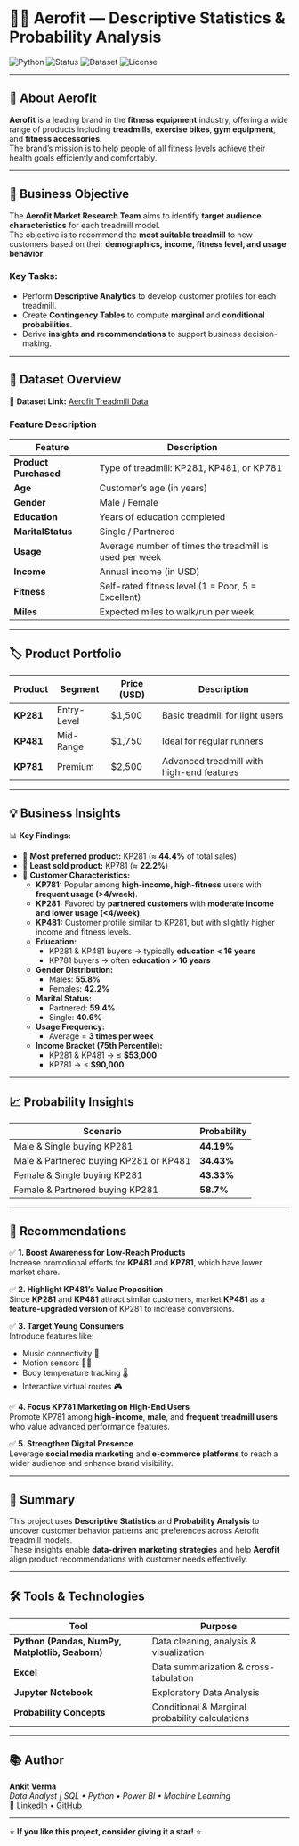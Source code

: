 # 🏋️‍♂️ Aerofit — Descriptive Statistics & Probability Analysis  

![Python](https://img.shields.io/badge/Python-3.8+-blue.svg) 
![Status](https://img.shields.io/badge/Status-Completed-success.svg)
![Dataset](https://img.shields.io/badge/Dataset-Aerofit_Treadmill-orange.svg)
![License](https://img.shields.io/badge/License-MIT-green.svg)

---

## 📘 About Aerofit
**Aerofit** is a leading brand in the **fitness equipment** industry, offering a wide range of products including **treadmills**, **exercise bikes**, **gym equipment**, and **fitness accessories**.  
The brand’s mission is to help people of all fitness levels achieve their health goals efficiently and comfortably.

---

## 🎯 Business Objective
The **Aerofit Market Research Team** aims to identify **target audience characteristics** for each treadmill model.  
The objective is to recommend the **most suitable treadmill** to new customers based on their **demographics, income, fitness level, and usage behavior**.

### Key Tasks:
- Perform **Descriptive Analytics** to develop customer profiles for each treadmill.  
- Create **Contingency Tables** to compute **marginal** and **conditional probabilities**.  
- Derive **insights and recommendations** to support business decision-making.

---

## 🧾 Dataset Overview  

📂 **Dataset Link:** [Aerofit Treadmill Data](https://d2beiqkhq929f0.cloudfront.net/public_assets/assets/000/001/125/original/aerofit_treadmill.csv?1639992749)

### **Feature Description**

| Feature | Description |
|----------|-------------|
| **Product Purchased** | Type of treadmill: KP281, KP481, or KP781 |
| **Age** | Customer’s age (in years) |
| **Gender** | Male / Female |
| **Education** | Years of education completed |
| **MaritalStatus** | Single / Partnered |
| **Usage** | Average number of times the treadmill is used per week |
| **Income** | Annual income (in USD) |
| **Fitness** | Self-rated fitness level (1 = Poor, 5 = Excellent) |
| **Miles** | Expected miles to walk/run per week |

---

## 🏷️ Product Portfolio

| Product | Segment | Price (USD) | Description |
|----------|----------|-------------|--------------|
| **KP281** | Entry-Level | $1,500 | Basic treadmill for light users |
| **KP481** | Mid-Range | $1,750 | Ideal for regular runners |
| **KP781** | Premium | $2,500 | Advanced treadmill with high-end features |

---

## 💡 Business Insights  

📊 **Key Findings:**

- 🔹 **Most preferred product:** KP281 (≈ **44.4%** of total sales)  
- 🔹 **Least sold product:** KP781 (≈ **22.2%**)  
- 🔹 **Customer Characteristics:**
  - **KP781:** Popular among **high-income, high-fitness** users with **frequent usage (>4/week)**.  
  - **KP281:** Favored by **partnered customers** with **moderate income and lower usage (<4/week)**.  
  - **KP481:** Customer profile similar to KP281, but with slightly higher income and fitness levels.  
  - **Education:**  
    - KP281 & KP481 buyers → typically **education < 16 years**  
    - KP781 buyers → often **education > 16 years**  
  - **Gender Distribution:**  
    - Males: **55.8%**  
    - Females: **42.2%**  
  - **Marital Status:**  
    - Partnered: **59.4%**  
    - Single: **40.6%**  
  - **Usage Frequency:**  
    - Average = **3 times per week**  
  - **Income Bracket (75th Percentile):**  
    - KP281 & KP481 → ≤ **$53,000**  
    - KP781 → ≤ **$90,000**

---

## 📈 Probability Insights  

| Scenario | Probability |
|-----------|--------------|
| Male & Single buying KP281 | **44.19%** |
| Male & Partnered buying KP281 or KP481 | **34.43%** |
| Female & Single buying KP281 | **43.33%** |
| Female & Partnered buying KP281 | **58.7%** |

---

## 💬 Recommendations  

✅ **1. Boost Awareness for Low-Reach Products**  
Increase promotional efforts for **KP481** and **KP781**, which have lower market share.  

✅ **2. Highlight KP481’s Value Proposition**  
Since **KP281** and **KP481** attract similar customers, market **KP481** as a **feature-upgraded version** of KP281 to increase conversions.  

✅ **3. Target Young Consumers**  
Introduce features like:
- Music connectivity 🎵  
- Motion sensors 🏃‍♂️  
- Body temperature tracking 🌡️  
- Interactive virtual routes 🎮  

✅ **4. Focus KP781 Marketing on High-End Users**  
Promote KP781 among **high-income**, **male**, and **frequent treadmill users** who value advanced performance features.  

✅ **5. Strengthen Digital Presence**  
Leverage **social media marketing** and **e-commerce platforms** to reach a wider audience and enhance brand visibility.

---

## 🧠 Summary  

This project uses **Descriptive Statistics** and **Probability Analysis** to uncover customer behavior patterns and preferences across Aerofit treadmill models.  
These insights enable **data-driven marketing strategies** and help **Aerofit** align product recommendations with customer needs effectively.

---

## 🛠️ Tools & Technologies  

| Tool | Purpose |
|------|----------|
| **Python (Pandas, NumPy, Matplotlib, Seaborn)** | Data cleaning, analysis & visualization |
| **Excel** | Data summarization & cross-tabulation |
| **Jupyter Notebook** | Exploratory Data Analysis |
| **Probability Concepts** | Conditional & Marginal probability calculations |

---

## 📚 Author  
**Ankit Verma**  
_Data Analyst | SQL • Python • Power BI • Machine Learning_  
🔗 [LinkedIn](https://www.linkedin.com/in/ankitvermads/) • [GitHub](https://github.com/ankit-verma2000)

---

⭐ **If you like this project, consider giving it a star!** ⭐
